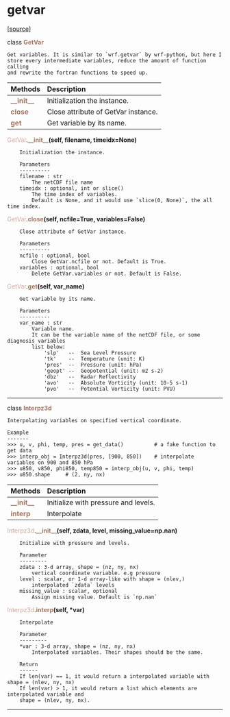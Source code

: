 # getvar  

[[source](.././hurricane_tools//getvar.py)]  

class <span style="color:#a77864">**GetVar**</span>

    Get variables. It is similar to `wrf.getvar` by wrf-python, but here I 
    store every intermediate variables, reduce the amount of function calling
    and rewrite the fortran functions to speed up.



| Methods | Description |
| :------ | :---------- |
| <font color="#a77864"> **\_\_init\_\_** </font> | Initialization the instance. |
| <font color="#a77864"> **close** </font> | Close attribute of GetVar instance. |
| <font color="#a77864"> **get** </font> | Get variable by its name. |


<span style="color:#cca99b">GetVar</span>.<span style="color:#a77864">**\_\_init\_\_**</span>**(self, filename, timeidx=None)**

        Initialization the instance.

        Parameters
        ----------
        filename : str
            The netCDF file name
        timeidx : optional, int or slice()
            The time index of variables.
            Default is None, and it would use `slice(0, None)`, the all time index.

  
<span style="color:#cca99b">GetVar</span>.<span style="color:#a77864">**close**</span>**(self, ncfile=True, variables=False)**

        Close attribute of GetVar instance.

        Parameters
        ----------
        ncfile : optional, bool
            Close GetVar.ncfile or not. Default is True.
        variables : optional, bool
            Delete GetVar.variables or not. Default is False.

  
<span style="color:#cca99b">GetVar</span>.<span style="color:#a77864">**get**</span>**(self, var_name)**

        Get variable by its name.

        Parameters
        ----------
        var_name : str
            Variable name.
            It can be the variable name of the netCDF file, or some diagnosis variables
            list below:
                'slp'   --  Sea Level Pressure
                'tk'    --  Temperature (unit: K)
                'pres'  --  Pressure (unit: hPa)
                'geopt' --  Geopotential (unit: m2 s-2)
                'dbz'   --  Radar Reflectivity 
                'avo'   --  Absolute Vorticity (unit: 10-5 s-1)
                'pvo'   --  Potential Vorticity (unit: PVU)

  
******
class <span style="color:#a77864">**Interpz3d**</span>

    Interpolating variables on specified vertical coordinate.
    
    Example
    -------
    >>> u, v, phi, temp, pres = get_data()          # a fake function to get data
    >>> interp_obj = Interpz3d(pres, [900, 850])    # interpolate variables on 900 and 850 hPa
    >>> u850, v850, phi850, temp850 = interp_obj(u, v, phi, temp)   
    >>> u850.shape     # (2, ny, nx)



| Methods | Description |
| :------ | :---------- |
| <font color="#a77864"> **\_\_init\_\_** </font> | Initialize with pressure and levels. |
| <font color="#a77864"> **interp** </font> | Interpolate |


<span style="color:#cca99b">Interpz3d</span>.<span style="color:#a77864">**\_\_init\_\_**</span>**(self, zdata, level, missing_value=np.nan)**

        Initialize with pressure and levels.
        
        Parameter
        ---------
        zdata : 3-d array, shape = (nz, ny, nx)
            vertical coordinate variable. e.g pressure
        level : scalar, or 1-d array-like with shape = (nlev,)
            interpolated `zdata` levels
        missing_value : scalar, optional
            Assign missing value. Default is `np.nan`

  
<span style="color:#cca99b">Interpz3d</span>.<span style="color:#a77864">**interp**</span>**(self, \*var)**

        Interpolate
        
        Parameter
        ---------
        *var : 3-d array, shape = (nz, ny, nx)
            Interpolated variables. Their shapes should be the same.
            
        Return
        ------
        If len(var) == 1, it would return a interpolated variable with shape = (nlev, ny, nx)
        If len(var) > 1, it would return a list which elements are interpolated variable and
        shape = (nlev, ny, nx).

  
******